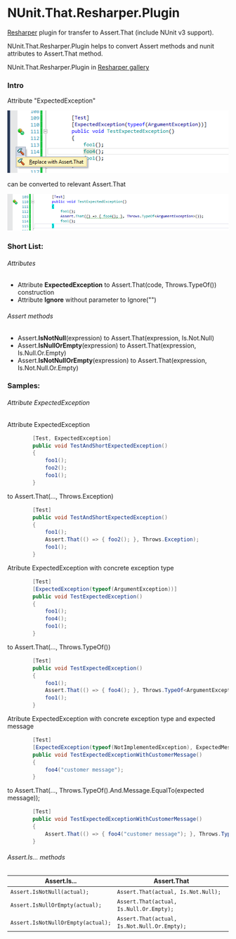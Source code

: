 # NUnit.That.Resharper.Plugin
[Resharper](https://www.jetbrains.com/resharper/) plugin for transfer to Assert.That (include NUnit v3 support).

NUnit.That.Resharper.Plugin helps to convert Assert methods and nunit attributes to Assert.That method.

NUnit.That.Resharper.Plugin in [Resharper gallery](https://resharper-plugins.jetbrains.com/packages/NUnit.That.Resharper_v8.Plugin/)

### Intro
Attribute "ExpectedException"

![alt tag](screens/AttributeExpectedException.png)

can be converted to relevant Assert.That

![alt tag](screens/AttributeConvertedToAssertThat.png)

### Short List:

###### Attributes
- Attribute **ExpectedException** to Assert.That(code, Throws.TypeOf<Exception>()) construction
- Attribute **Ignore** without parameter to Ignore("")

###### Assert methods
- Assert.**IsNotNull**(expression) to Assert.That(expression, Is.Not.Null)
- Assert.**IsNullOrEmpty**(expression) to Assert.That(expression, Is.Null.Or.Empty)
- Assert.**IsNotNullOrEmpty**(expression) to Assert.That(expression, Is.Not.Null.Or.Empty)

### Samples:

###### Attribute ExpectedException

Attribute ExpectedException
```c#
        [Test, ExpectedException]
        public void TestAndShortExpectedException()
        {
            foo1();
            foo2();
            foo1();
        }
```
to Assert.That(..., Throws.Exception)
```c#
        [Test]
        public void TestAndShortExpectedException()
        {
            foo1();
            Assert.That(() => { foo2(); }, Throws.Exception);
            foo1();
        }
```
Atribute ExpectedException with concrete exception type
```c#
        [Test]
        [ExpectedException(typeof(ArgumentException))]
        public void TestExpectedException()
        {
            foo1();
            foo4();
            foo1();
        }
```
to Assert.That(..., Throws.TypeOf())
```c#
        [Test]
        public void TestExpectedException()
        {
            foo1();
            Assert.That(() => { foo4(); }, Throws.TypeOf<ArgumentException>());
            foo1();
        }
```
Atribute ExpectedException with concrete exception type and expected message
```c#
        [Test]
        [ExpectedException(typeof(NotImplementedException), ExpectedMessage = "customer message")]
        public void TestExpectedExceptionWithCustomerMessage()
        {
            foo4("customer message");
        }
```
to Assert.That(..., Throws.TypeOf().And.Message.EqualTo(expected message));
```c#
        [Test]
        public void TestExpectedExceptionWithCustomerMessage()
        {
            Assert.That(() => { foo4("customer message"); }, Throws.TypeOf<NotImplementedException>().And.Message.EqualTo("customer message"));
        }
```

###### Assert.Is... methods

| Assert.Is...  | Assert.That |
| ------------- | ------------- |
| ```Assert.IsNotNull(actual);``` | ```Assert.That(actual, Is.Not.Null);``` |
| ```Assert.IsNullOrEmpty(actual);``` | ```Assert.That(actual, Is.Null.Or.Empty);``` |
| ```Assert.IsNotNullOrEmpty(actual);```  | ```Assert.That(actual, Is.Not.Null.Or.Empty);``` |
